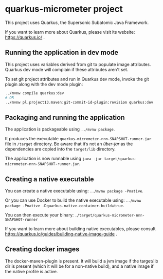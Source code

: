 # quarkus-micrometer project

This project uses Quarkus, the Supersonic Subatomic Java Framework.

If you want to learn more about Quarkus, please visit its website: https://quarkus.io/ .

## Running the application in dev mode

This project uses variables derived from git to populate image attributes.
Quarkus dev mode will complain if these attributes aren't set.

To set git project attributes and run in Quarkus dev mode, invoke the git plugin along with the dev mode plugin:

```bash
../mvnw compile quarkus:dev
# OR
../mvnw pl.project13.maven:git-commit-id-plugin:revision quarkus:dev
```

## Packaging and running the application

The application is packageable using `../mvnw package`.

It produces the executable `quarkus-micrometer-nnn-SNAPSHOT-runner.jar` file in `/target` directory.
Be aware that it’s not an _über-jar_ as the dependencies are copied into the `target/lib` directory.

The application is now runnable using `java -jar target/quarkus-micrometer-nnn-SNAPSHOT-runner.jar`.

## Creating a native executable

You can create a native executable using: `../mvnw package -Pnative`.

Or you can use Docker to build the native executable using: `../mvnw package -Pnative -Dquarkus.native.container-build=true`.

You can then execute your binary: `./target/quarkus-micrometer-nnn-SNAPSHOT-runner`

If you want to learn more about building native executables, please consult https://quarkus.io/guides/building-native-image-guide .

## Creating docker images

The docker-maven-plugin is present. It will build a jvm image if the target/lib dir is present (which it will be for a non-native build),
and a native image if the native profile is active.
